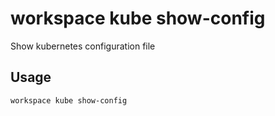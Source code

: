 # workspace kube show-config

Show kubernetes configuration file

## Usage

```bash
workspace kube show-config
```


